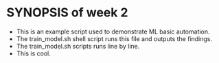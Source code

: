 # SYNOPSIS of week 2
- This is an example script used to demonstrate ML basic automation.
- The train_model.sh shell script runs this file and outputs the findings.
- The train_model.sh scripts runs line by line.
- This is cool.
